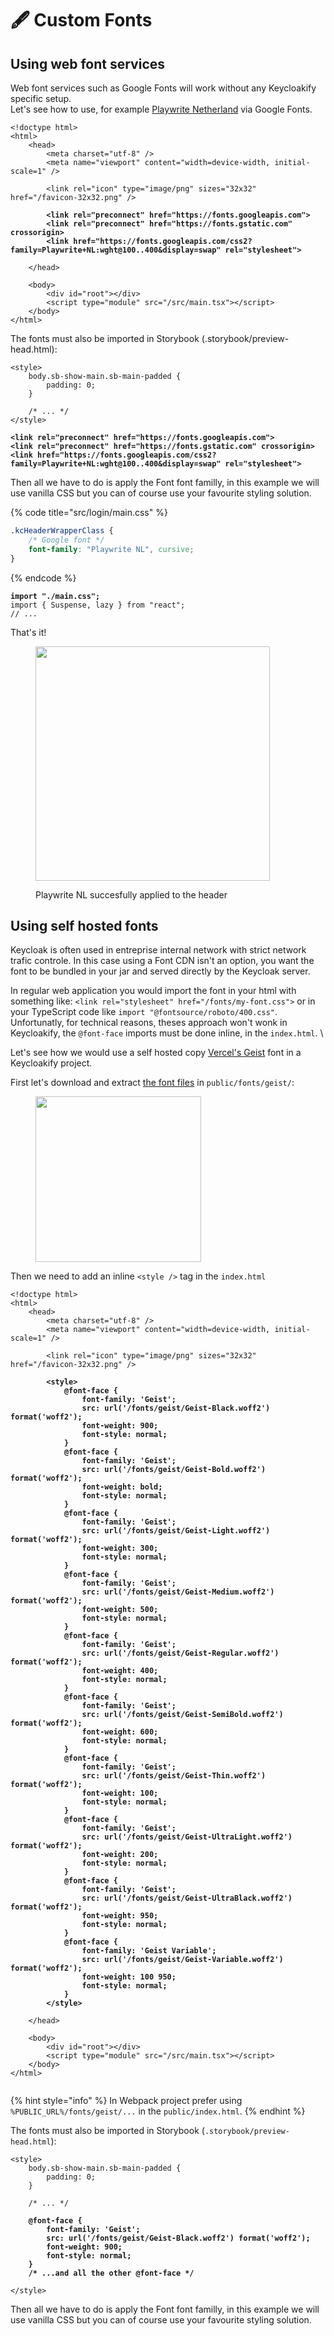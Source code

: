 # 🖋️ Custom Fonts

## Using web font services

Web font services such as Google Fonts will work without any Keycloakify specific setup.  \
Let's see how to use, for example [Playwrite Netherland](https://fonts.google.com/specimen/Playwrite+NL) via Google Fonts. &#x20;

<pre class="language-html" data-title="index.html"><code class="lang-html">&#x3C;!doctype html>
&#x3C;html>
    &#x3C;head>
        &#x3C;meta charset="utf-8" />
        &#x3C;meta name="viewport" content="width=device-width, initial-scale=1" />

        &#x3C;link rel="icon" type="image/png" sizes="32x32" href="/favicon-32x32.png" />

<strong>        &#x3C;link rel="preconnect" href="https://fonts.googleapis.com">
</strong><strong>        &#x3C;link rel="preconnect" href="https://fonts.gstatic.com" crossorigin>
</strong><strong>        &#x3C;link href="https://fonts.googleapis.com/css2?family=Playwrite+NL:wght@100..400&#x26;display=swap" rel="stylesheet">
</strong>
    &#x3C;/head>

    &#x3C;body>
        &#x3C;div id="root">&#x3C;/div>
        &#x3C;script type="module" src="/src/main.tsx">&#x3C;/script>
    &#x3C;/body>
&#x3C;/html>
</code></pre>

The fonts must also be imported in Storybook (.storybook/preview-head.html): &#x20;

<pre class="language-html" data-title=".storybook/preview-head.html"><code class="lang-html">&#x3C;style>
    body.sb-show-main.sb-main-padded {
        padding: 0;
    }
    
    /* ... */
&#x3C;/style>

<strong>&#x3C;link rel="preconnect" href="https://fonts.googleapis.com">
</strong><strong>&#x3C;link rel="preconnect" href="https://fonts.gstatic.com" crossorigin>
</strong><strong>&#x3C;link href="https://fonts.googleapis.com/css2?family=Playwrite+NL:wght@100..400&#x26;display=swap" rel="stylesheet">
</strong></code></pre>

Then all we have to do is apply the Font font familly, in this example we will use vanilla CSS but you can of course use your favourite styling solution.

{% code title="src/login/main.css" %}
```css
.kcHeaderWrapperClass {
    /* Google font */
    font-family: "Playwrite NL", cursive;
}
```
{% endcode %}

<pre class="language-tsx" data-title="src/login/KcPage.tsx"><code class="lang-tsx"><strong>import "./main.css";
</strong>import { Suspense, lazy } from "react";
// ...
</code></pre>

That's it!

<figure><img src=".gitbook/assets/image (1).png" alt="" width="375"><figcaption><p>Playwrite NL succesfully applied to the header</p></figcaption></figure>

## Using self hosted fonts

Keycloak is often used in entreprise internal network with strict network trafic controle. In this case using a Font CDN isn't an option, you want the font to be bundled in your jar and served directly by the Keycloak server. &#x20;

In regular web application you would import the font in your html with something like: `<link rel="stylesheet" href="/fonts/my-font.css">` or in your TypeScript code like `import "@fontsource/roboto/400.css"`.  \
Unfortunatly, for technical reasons, theses approach won't wonk in Keycloakify, the `@font-face` imports must be done inline, in the `index.html`.  \


Let's see how we would use a self hosted copy [Vercel's Geist](https://vercel.com/font) font in a Keycloakify project.

First let's download and extract [the font files](https://github.com/keycloakify/keycloakify/releases/download/v0.0.1/geist.zip) in `public/fonts/geist/`:

<figure><img src=".gitbook/assets/image (2).png" alt="" width="265"><figcaption></figcaption></figure>

Then we need to add an inline `<style />` tag in the `index.html`

<pre class="language-html" data-title="index.html"><code class="lang-html">&#x3C;!doctype html>
&#x3C;html>
    &#x3C;head>
        &#x3C;meta charset="utf-8" />
        &#x3C;meta name="viewport" content="width=device-width, initial-scale=1" />

        &#x3C;link rel="icon" type="image/png" sizes="32x32" href="/favicon-32x32.png" />

<strong>        &#x3C;style>
</strong><strong>            @font-face {
</strong><strong>                font-family: 'Geist';
</strong><strong>                src: url('/fonts/geist/Geist-Black.woff2') format('woff2');
</strong><strong>                font-weight: 900;
</strong><strong>                font-style: normal;
</strong><strong>            }
</strong><strong>            @font-face {
</strong><strong>                font-family: 'Geist';
</strong><strong>                src: url('/fonts/geist/Geist-Bold.woff2') format('woff2');
</strong><strong>                font-weight: bold;
</strong><strong>                font-style: normal;
</strong><strong>            }
</strong><strong>            @font-face {
</strong><strong>                font-family: 'Geist';
</strong><strong>                src: url('/fonts/geist/Geist-Light.woff2') format('woff2');
</strong><strong>                font-weight: 300;
</strong><strong>                font-style: normal;
</strong><strong>            }
</strong><strong>            @font-face {
</strong><strong>                font-family: 'Geist';
</strong><strong>                src: url('/fonts/geist/Geist-Medium.woff2') format('woff2');
</strong><strong>                font-weight: 500;
</strong><strong>                font-style: normal;
</strong><strong>            }
</strong><strong>            @font-face {
</strong><strong>                font-family: 'Geist';
</strong><strong>                src: url('/fonts/geist/Geist-Regular.woff2') format('woff2');
</strong><strong>                font-weight: 400;
</strong><strong>                font-style: normal;
</strong><strong>            }
</strong><strong>            @font-face {
</strong><strong>                font-family: 'Geist';
</strong><strong>                src: url('/fonts/geist/Geist-SemiBold.woff2') format('woff2');
</strong><strong>                font-weight: 600;
</strong><strong>                font-style: normal;
</strong><strong>            }
</strong><strong>            @font-face {
</strong><strong>                font-family: 'Geist';
</strong><strong>                src: url('/fonts/geist/Geist-Thin.woff2') format('woff2');
</strong><strong>                font-weight: 100;
</strong><strong>                font-style: normal;
</strong><strong>            }
</strong><strong>            @font-face {
</strong><strong>                font-family: 'Geist';
</strong><strong>                src: url('/fonts/geist/Geist-UltraLight.woff2') format('woff2');
</strong><strong>                font-weight: 200;
</strong><strong>                font-style: normal;
</strong><strong>            }
</strong><strong>            @font-face {
</strong><strong>                font-family: 'Geist';
</strong><strong>                src: url('/fonts/geist/Geist-UltraBlack.woff2') format('woff2');
</strong><strong>                font-weight: 950;
</strong><strong>                font-style: normal;
</strong><strong>            }
</strong><strong>            @font-face {
</strong><strong>                font-family: 'Geist Variable';
</strong><strong>                src: url('/fonts/geist/Geist-Variable.woff2') format('woff2');
</strong><strong>                font-weight: 100 950;
</strong><strong>                font-style: normal;
</strong><strong>            }
</strong><strong>        &#x3C;/style>
</strong>
    &#x3C;/head>

    &#x3C;body>
        &#x3C;div id="root">&#x3C;/div>
        &#x3C;script type="module" src="/src/main.tsx">&#x3C;/script>
    &#x3C;/body>
&#x3C;/html>

</code></pre>

{% hint style="info" %}
In Webpack project prefer using `%PUBLIC_URL%/fonts/geist/...` in the `public/index.html`.
{% endhint %}

The fonts must also be imported in Storybook (`.storybook/preview-head.html`): &#x20;

<pre class="language-html" data-title=".storybook/preview-head.html"><code class="lang-html">&#x3C;style>
    body.sb-show-main.sb-main-padded {
        padding: 0;
    }
    
    /* ... */
    
<strong>    @font-face {
</strong><strong>        font-family: 'Geist';
</strong><strong>        src: url('/fonts/geist/Geist-Black.woff2') format('woff2');
</strong><strong>        font-weight: 900;
</strong><strong>        font-style: normal;
</strong><strong>    }
</strong><strong>    /* ...and all the other @font-face */
</strong>
&#x3C;/style>
</code></pre>

Then all we have to do is apply the Font font familly, in this example we will use vanilla CSS but you can of course use your favourite styling solution.

